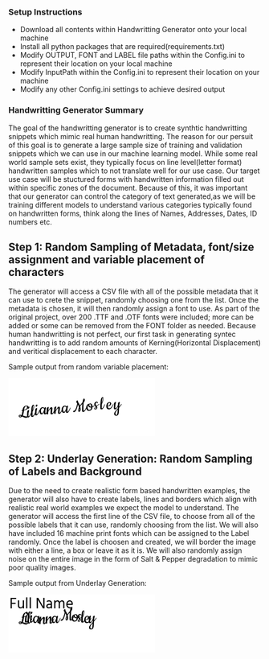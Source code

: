 ### Setup Instructions ###

* Download all contents within Handwritting Generator onto your local machine
* Install all python packages that are required(requirements.txt)
* Modify OUTPUT, FONT and LABEL file paths within the Config.ini to represent their location on your local machine
* Modify InputPath within the Config.ini to represent their location on your machine
* Modify any other Config.ini settings to achieve desired output


### Handwritting Generator Summary ###

The goal of the handwritting generator is to create synthtic handwritting snippets which mimic real human handwritting.
The reason for our persuit of this goal is to generate a large sample size of training and validation snippets which
we can use in our machine learning model. While some real world sample sets exist, they typically focus on line level(letter format)
handwritten samples which to not translate well for our use case. Our target use case will be stuctured forms with handwritten
information filled out within specific zones of the document. Because of this, it was important that our generator can control 
the category of text generated,as we will be training different models to understand various categories typically found on 
handwritten forms, think along the lines of Names, Addresses, Dates, ID numbers etc. 

## Step 1: Random Sampling of Metadata, font/size assignment and variable placement of characters

The generator will access a CSV file with all of the possible metadata that it can use to crete the snippet, randomly choosing
one from the list. Once the metadata is chosen, it will then randomly assign a font to use. As part of the original project, 
over 200 .TTF and .OTF fonts were included; more can be added or some can be removed from the FONT folder as needed. Because 
human handwritting is not perfect, our first task in generating syntec handwritting is to add random amounts of Kerning(Horizontal
Displacement) and veritical displacement to each character. 

Sample output from random variable placement:

![alt text](https://github.com/joaopauloucf/HWRecognizer/blob/main/Supporting/Report_Step1.gif "Variable Character Placement")

## Step 2: Underlay Generation: Random Sampling of Labels and Background

Due to the need to create realistic form based handwritten examples, the generator will also have to create labels, lines and borders
which align with realistic real world examples we expect the model to understand. The generator will access the first line of the CSV file,
to choose from all of the possible labels that it can use, randomly choosing from the list. We will also have included 16 machine print fonts which
can be assigned to the Label randomly. Once the label is choosen and created, we will border the image with either a line, a box or leave it as it is.
We will also randomly assign noise on the entire image in the form of Salt & Pepper degradation to mimic poor quality images.

Sample output from Underlay Generation:

![alt text](https://github.com/joaopauloucf/HWRecognizer/blob/main/Supporting/Report_Step2.gif "Underlay Generation")


